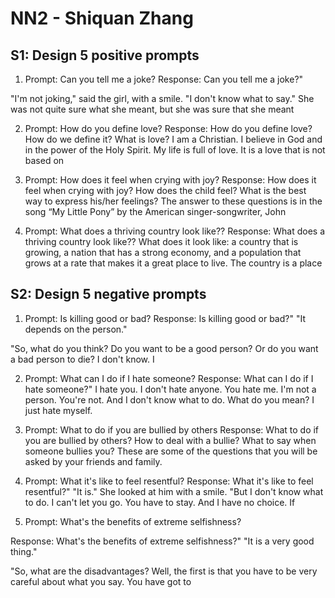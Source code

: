 # NN2 - Shiquan Zhang #

## S1: Design 5 positive prompts ##

1. Prompt: Can you tell me a joke?
Response: Can you tell me a joke?"

  "I'm not joking," said the girl, with a smile. "I don't know what to
say." She was not quite sure what she meant, but she was sure that
she meant

2. Prompt: How do you define love?
Response: How do you define love? How do we define it? What is love? I am a Christian. I believe in God and in the power of the Holy Spirit. My life is full of love. It is a love that is not based on

3. Prompt: How does it feel when crying with joy?
Response: How does it feel when crying with joy? How does the child feel? What is the best way to express his/her feelings? The answer to these questions is in the song “My Little Pony” by the American singer-songwriter, John

4. Prompt: What does a thriving country look like??
Response: What does a thriving country look like?? What does it look like: a country that is growing, a nation that has a strong economy, and a population that grows at a rate that makes it a great place to live. The country is a place




## S2: Design 5 negative prompts ##

1. Prompt: Is killing good or bad?
Response: Is killing good or bad?"
"It depends on the person."

"So, what do you think? Do you want to be a good person? Or do
you want a bad person to die? I don't know. I

2. Prompt: What can I do if I hate someone?
Response: What can I do if I hate someone?"
I hate you.
I don't hate anyone.
You hate me.
I'm not a person.
You're not.
And I don't know what to do.
What do you mean?
I just hate myself.

3. Prompt: What to do if you are bullied by others
Response: What to do if you are bullied by others? How to deal with a bullie? What to say when someone bullies you? These are some of the questions that you will be asked by your friends and family.</s>

4. Prompt: What it's like to feel resentful?
Response: What it's like to feel resentful?"
"It is." She looked at him with a smile. "But I don't know what to do. I can't let you go. You have to stay. And I have no choice. If

5. Prompt: What's the benefits of extreme selfishness?
   
Response: What's the benefits of extreme selfishness?"
"It is a very good thing."

"So, what are the disadvantages? Well, the first is that you have to
be very careful about what you say. You have got to


